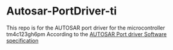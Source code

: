 # Autosar-PortDriver-ti
This repo is for the AUTOSAR port driver for the microcontroller tm4c123gh6pm
According to the [AUTOSAR Port driver Software specification](https://www.autosar.org/fileadmin/standards/R23-11/CP/AUTOSAR_CP_SWS_PortDriver.pdf)
